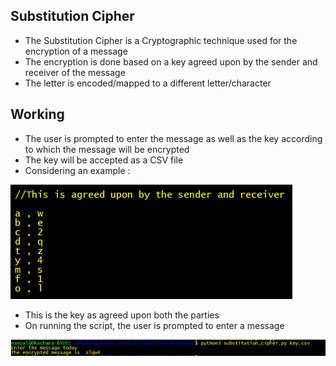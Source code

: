 ## Substitution Cipher

- The Substitution Cipher is a Cryptographic technique used for the encryption of a message
- The encryption is done based on a key agreed upon by the sender and receiver of the message
- The letter is encoded/mapped to a different letter/character

## Working

- The user is prompted to enter the message as well as the key according to which the message will be encrypted
- The key will be accepted as a CSV file
- Considering an example : 

![Image](assets/key.PNG)

- This is the key as agreed upon both the parties
- On running the script, the user is prompted to enter a message

![Image](assets/encrypt.PNG)
